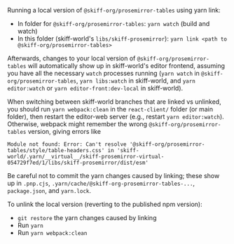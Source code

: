 Running a local version of `@skiff-org/prosemirror-tables` using yarn link:

- In folder for `@skiff-org/prosemirror-tables`: `yarn watch` (build and watch)
- In this folder (skiff-world's `libs/skiff-prosemirror`): `yarn link <path to @skiff-org/prosemirror-tables>`

Afterwards, changes to your local version of `@skiff-org/prosemirror-tables` will automatically show up in skiff-world's editor frontend, assuming you have all the necessary `watch` processes running (`yarn watch` in `@skiff-org/prosemirror-tables`, `yarn libs:watch` in skiff-world, and `yarn editor:watch` or `yarn editor-front:dev-local` in skiff-world).

When switching between skiff-world branches that are linked vs unlinked, you should run `yarn webpack:clean` in the `react-client/` folder (or main folder), then restart the editor-web server (e.g., restart `yarn editor:watch`). Otherwise, webpack might remember the wrong `@skiff-org/prosemirror-tables` version, giving errors like
```
Module not found: Error: Can't resolve '@skiff-org/prosemirror-tables/style/table-headers.css' in 'skiff-world/.yarn/__virtual__/skiff-prosemirror-virtual-054729f7ed/1/libs/skiff-prosemirror/dist/esm'
```

Be careful not to commit the yarn changes caused by linking; these show up in `.pnp.cjs`, `.yarn/cache/@skiff-org-prosemirror-tables-...`, `package.json`, and `yarn.lock`.

To unlink the local version (reverting to the published npm version):
- `git restore` the yarn changes caused by linking
- Run `yarn`
- Run `yarn webpack:clean`
